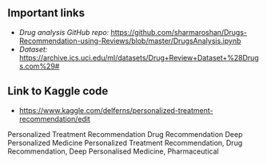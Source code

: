 ## Important links

- *Drug analysis GitHub repo:* https://github.com/sharmaroshan/Drugs-Recommendation-using-Reviews/blob/master/DrugsAnalysis.ipynb
- *Dataset:* https://archive.ics.uci.edu/ml/datasets/Drug+Review+Dataset+%28Drugs.com%29#

## Link to Kaggle code
- https://www.kaggle.com/delferns/personalized-treatment-recommendation/edit

Personalized Treatment Recommendation
Drug Recommendation
Deep Personalized Medicine
Personalized Treatment Recommendation, Drug Recommendation, Deep Personalised Medicine, Pharmaceutical
